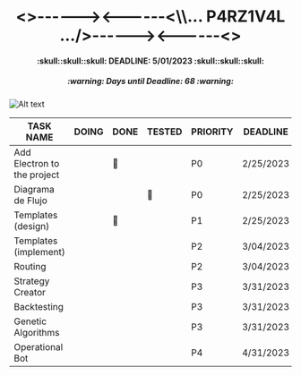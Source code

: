 <h1 align="center"><>------><------<\\... P4RZ1V4L .../>------><------<></h1>
<h4 align="center">:skull::skull::skull: DEADLINE: 5/01/2023 :skull::skull::skull:</h4>
<!-- Days until deadline updated at 2/21/2023 -->
<h5 align="center">:warning: Days until Deadline: 68 :warning:</h5>

![Alt text](https://www.gamersglobal.de/sites/gamersglobal.de/files/galerie/280/VirtuaVerse_03.jpg "p4rz1v4l")

<div align="center">

| TASK NAME                   | DOING | DONE      | TESTED    | PRIORITY | DEADLINE  |
| --------------------------- | ----- | --------- | --------- | -------- | --------- |
| Add Electron to the project |       | :trident: |           | P0       | 2/25/2023 |
| Diagrama de Flujo           |       |           | :trident: | P0       | 2/25/2023 |
| Templates (design)          |       | :trident: |           | P1       | 2/25/2023 |
| Templates (implement)       |       |           |           | P2       | 3/04/2023 |
| Routing                     |       |           |           | P2       | 3/04/2023 |
| Strategy Creator            |       |           |           | P3       | 3/31/2023 |
| Backtesting                 |       |           |           | P3       | 3/31/2023 |
| Genetic Algorithms          |       |           |           | P3       | 3/31/2023 |
| Operational Bot             |       |           |           | P4       | 4/31/2023 |

</div>
